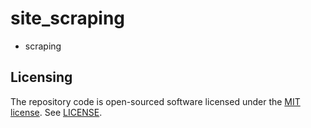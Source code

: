 # site_scraping

* scraping

## Licensing

The repository code is open-sourced software licensed under the [MIT license](http://opensource.org/licenses/MIT). See [LICENSE](LICENSE).
